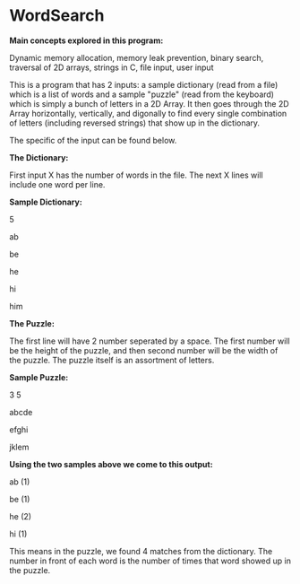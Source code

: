 # WordSearch

**Main concepts explored in this program:** 

Dynamic memory allocation, memory leak prevention, binary search, traversal of 2D arrays, strings in C, file input, user input

This is a program that has 2 inputs: a sample dictionary (read from a file) which is a list of words and a sample "puzzle" (read from the keyboard) which is simply a bunch of letters in a 2D Array.  It then goes through the 2D Array horizontally, vertically, and digonally to find every single combination of letters (including reversed strings) that show up in the dictionary.

The specific of the input can be found below.

**The Dictionary:**


First input X has the number of words in the file. The next X lines will include one word per line.

**Sample Dictionary:**


5

ab


be


he


hi


him

**The Puzzle:**


The first line will have 2 number seperated by a space. The first number will be the height of the puzzle, and then second
number will be the width of the puzzle.  The puzzle itself is an assortment of letters. 

**Sample Puzzle:** 


3 5


abcde


efghi


jklem

**Using the two samples above we come to this output:**

ab (1)


be (1)


he (2)


hi (1)

This means in the puzzle, we found 4 matches from the dictionary. The number in front of each word is the number of times
that word showed up in the puzzle. 


